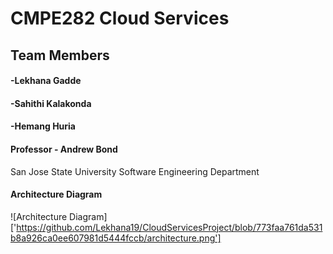 # CMPE282 Cloud Services

## Team Members
#### -Lekhana Gadde
#### -Sahithi Kalakonda
#### -Hemang Huria

#### Professor - Andrew Bond
San Jose State University
Software Engineering Department

#### Architecture Diagram
![Architecture Diagram]['https://github.com/Lekhana19/CloudServicesProject/blob/773faa761da531b8a926ca0ee607981d5444fccb/architecture.png']
